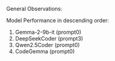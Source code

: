 General Observations:

Model Performance in descending order:
1. Gemma-2-9b-it (prompt0)
2. DeepSeekCoder (prompt3)
3. Qwen2.5Coder (prompt0)
4. CodeGemma (prompt0)
